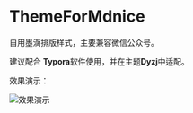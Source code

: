 # ThemeForMdnice
自用墨滴排版样式，主要兼容微信公众号。

建议配合 **Typora**软件使用，并在主题**Dyzj**中适配。

效果演示：

![效果演示](https://blog-1251738128.cos.ap-guangzhou.myqcloud.com/typora/%E8%BF%98%E8%83%BD%E6%80%8E%E4%B9%88%E5%8A%9E%EF%BC%9F%E5%8D%B7%E5%91%97%EF%BC%81.png)

